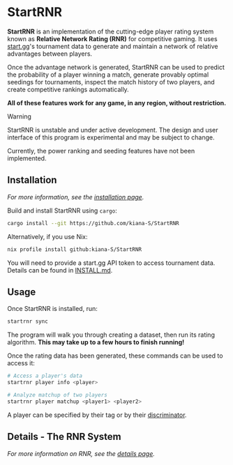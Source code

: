 # StartRNR

**StartRNR** is an implementation of the cutting-edge player rating system known
as **Relative Network Rating (RNR)** for competitive gaming. It uses
[start.gg](https://www.start.gg/)'s tournament data to generate and maintain a
network of relative advantages between players.

Once the advantage network is generated, StartRNR can be used to predict the
probability of a player winning a match, generate provably optimal seedings for
tournaments, inspect the match history of two players, and create competitive
rankings automatically.

**All of these features work for any game, in any region, without restriction.**

> [!WARNING]
> StartRNR is unstable and under active development. The design and user
> interface of this program is experimental and may be subject to change.
> 
> Currently, the power ranking and seeding features have not been implemented.

## Installation

*For more information, see the [installation page](INSTALL.md).*

Build and install StartRNR using `cargo`:

``` sh
cargo install --git https://github.com/kiana-S/StartRNR
```

Alternatively, if you use Nix:

``` sh
nix profile install github:kiana-S/StartRNR
```

You will need to provide a start.gg API token to access tournament data. Details can be found in [INSTALL.md](INSTALL.md).

## Usage

Once StartRNR is installed, run:

``` sh
startrnr sync
```

The program will walk you through creating a dataset, then run its rating
algorithm. **This may take up to a few hours to finish running!**

Once the rating data has been generated, these commands can be used to access it:

``` sh
# Access a player's data
startrnr player info <player>

# Analyze matchup of two players
startrnr player matchup <player1> <player2>
```

A player can be specified by their tag or by their
[discriminator](https://help.start.gg/en/articles/4855957-discriminators-on-start-gg).

## Details - The RNR System

*For more information on RNR, see the [details page](DETAILS.md).*
